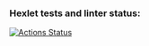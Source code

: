 ### Hexlet tests and linter status:
[![Actions Status](https://github.com/CroKodila/frontend-project-46/actions/workflows/hexlet-check.yml/badge.svg)](https://github.com/CroKodila/frontend-project-46/actions)